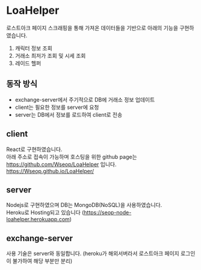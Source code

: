 # LoaHelper
로스트아크 페이지 스크래핑을 통해 가져온 데이터들을 기반으로 아래의 기능을 구현하였습니다.
1. 캐릭터 정보 조회
2. 거래소 최저가 조회 및 시세 조회
3. 레이드 헬퍼
## 동작 방식
- exchange-server에서 주기적으로 DB에 거래소 정보 업데이트
- client는 필요한 정보를 server에 요청
- server는 DB에서 정보를 로드하여 client로 전송

## client
React로 구현하였습니다.<br>
아래 주소로 접속이 가능하며 호스팅을 위한 github page는 https://github.com/Wseop/LoaHelper 입니다.<br>
https://Wseop.github.io/LoaHelper/
## server
Nodejs로 구현하였으며 DB는 MongoDB(NoSQL)을 사용하였습니다.<br>
Heroku로 Hosting되고 있습니다 (https://seop-node-loahelper.herokuapp.com)
## exchange-server
사용 기술은 server와 동일합니다.
(heroku가 해외서버라서 로스트아크 페이지 로그인이 불가하여 해당 부분만 분리)

